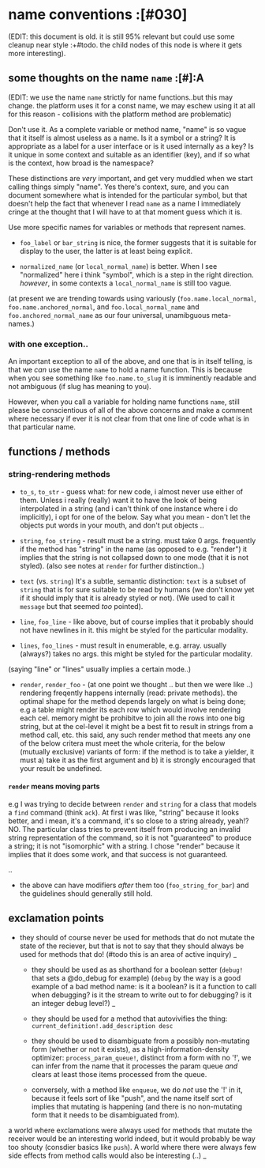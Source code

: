 # name conventions :[#030]

(EDIT: this document is old. it is still 95% relevant but could use some
cleanup near style :+#todo. the child nodes of this node is where it gets
more interesting).



## some thoughts on the name `name` :[#]:A

(EDIT: we use the name `name` strictly for name functions..but this may
change. the platform uses it for a const name, we may eschew using it at
all for this reason - collisions with the platform method are
problematic)

Don't use it. As a complete variable or method name, "name" is so vague
that it itself is almost useless as a name. Is it a symbol or a string?
It is appropriate as a label for a user interface or is it used internally
as a key? Is it unique in some context and suitable as an identifier (key),
and if so what is the context, how broad is the namespace?

These distinctions are *very* important, and get very muddled
when we start calling things simply "name". Yes there's context, sure,
and you can document somewhere what is intended for the particular symbol,
but that doesn't help the fact that whenever I read `name` as a name I
immediately cringe at the thought that I will have to at that moment guess
which it is.

Use more specific names for variables or methods that represent names.

  + `foo_label` or `bar_string` is nice, the former suggests that it is
  suitable for display to the user, the latter is at least being explicit.

  + `normalized_name` (or `local_normal_name`) is better. When I see "normalized"
  here i think "symbol", which is a step in the right direction. *however*,
  in some contexts a `local_normal_name` is still too vague.

  (at present we are trending towards using variously (`foo.name.local_normal`,
  `foo.name.anchored_normal`, and `foo.local_normal_name` and
  `foo.anchored_normal_name` as our four universal, unamibguous meta-names.)


### with one exception..

An important exception to all of the above, and one that is in itself
telling, is that we *can* use the name `name` to hold a name function.
This is because when you see something like `foo.name.to_slug` it is
imminently readable and not ambiguous (if slug has meaning to you).

However, when you call a variable for holding name functions `name`, still
please be conscientious of all of the above concerns and make a comment
where necessary if ever it is not clear from that one line of code
what is in that particular name.


## functions / methods


### string-rendering methods

  + `to_s`, `to_str` -
  guess what: for new code, i almost never use either of them. Unless i
  really (really) want it to have the look of being interpolated in a string
  (and i can't think of one instance where i do implicitly), i opt for
  one of the below. Say what you mean - don't let the objects put words in
  your mouth, and don't put objects ..

  + `string`, `foo_string` -
  result must be a string. must take 0 args. frequently if the
  method has "string" in the name (as opposed to e.g. "render") it implies that
  the string is not collapsed down to one mode (that it is not styled).
  (also see notes at `render` for further distinction..)

  + `text` (vs. `string`)
  It's a subtle, semantic distinction: `text` is a subset of `string`
  that is for sure suitable to be read by humans (we don't know yet if
  it should imply that it is already styled or not). (We used to call it
  `message` but that seemed *too* pointed).

  + `line`, `foo_line` -
  like above, but of course implies that it probably should not have
  newlines in it. this might be styled for the particular modality.

  + `lines`, `foo_lines` -
  must result in enumerable, e.g. array. usually (always?) takes no args.
  this might be styled for the particular modality.

  (saying "line" or "lines" usually implies a certain mode..)

  + `render`, `render_foo` -
  (at one point we thought .. but then we were like ..)
  rendering freqently happens internally (read: private methods).
  the optimal shape for the method depends largely on what is being done;
  e.g a table might render its each row which would involve rendering each cel.
  memory might be prohibitve to join all the rows into one big string,
  but at the cel-level it might be a best fit to result in strings from
  a method call, etc.
  this said, any such render method that meets any one of the below
  critera must meet the whole criteria, for the below (mutually
  exclusive) variants of form:
  if the method is to take a yielder, it must a) take it as the first
  argument and b) it is strongly encouraged that your result be
  undefined.

  #### `render` means moving parts
  e.g I was trying to decide between `render` and `string` for a class
  that models a `find` command (think `ack`). At first i was like, "string"
  because it looks better, and i mean, it's a command, it's so close to
  a string already, yeah!? NO. The particular class tries to prevent itself
  from producing an invalid string representation of the command, so it
  is not "guaranteed" to produce a string; it is not "isomorphic" with a
  string. I chose "render" because it implies that it does some work, and
  that success is not guaranteed.

  ..

  + the above can have modifiers *after* them too (`foo_string_for_bar`)
  and the guidelines should generally still hold.


## exclamation points

  + they should of course never be used for methods that do not mutate
  the state of the reciever, but that is not to say that they should
  always be used for methods that do! (#todo this is an area of active
  inquiry)
_
    + they should be used as as shorthand for a boolean setter (`debug!`
    that sets a @do_debug for example) (`debug` by the way is a good
    example of a bad method name: is it a boolean? is it a function to
    call when debugging? is it the stream to write out to for debugging?
    is it an integer debug level?)
_
    + they should be used for a method that autovivifies the thing:
      `current_definition!.add_description desc`

    + they should be used to disambiguate from a possibly non-mutating
    form (whether or not it exists), as a high-information-density
    optimizer: `process_param_queue!`, distinct from a form with no '!',
    we can infer from the name that it processes the param queue *and*
    clears at least those items processed from the queue.

    + conversely, with a method like `enqueue`, we do *not* use the '!'
    in it, because it feels sort of like "push", and the name itself sort of
    implies that mutating is happening (and there is no non-mutating
    form that it needs to be disambiguated from).

  a world where exclamations were always used for methods that mutate
  the receiver would be an interesting world indeed, but it would
  probably be way too shouty (consdier basics like `push`). A world
  where there were always few side effects from method calls would also
  be interesting (..)
_
